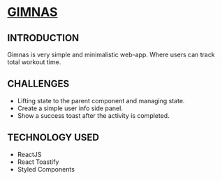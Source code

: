 # [GIMNAS](https://gimnas.netlify.app/)

## INTRODUCTION
Gimnas is very simple and minimalistic web-app. Where users can track total workout time. 

## CHALLENGES 
- Lifting state to the parent component and managing state.
- Create a simple user info side panel.
- Show a success toast after the activity is completed.
  
## TECHNOLOGY USED
- ReactJS
- React Toastify
- Styled Components
